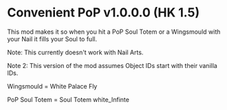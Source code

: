 # Convenient PoP v1.0.0.0 (HK 1.5)
This mod makes it so when you hit a PoP Soul Totem or a Wingsmould with your Nail it fills your Soul to full.

Note: This currently doesn't work with Nail Arts.

Note 2: This version of the mod assumes Object IDs start with their vanilla IDs.

Wingsmould = White Palace Fly

PoP Soul Totem = Soul Totem white_Infinte
